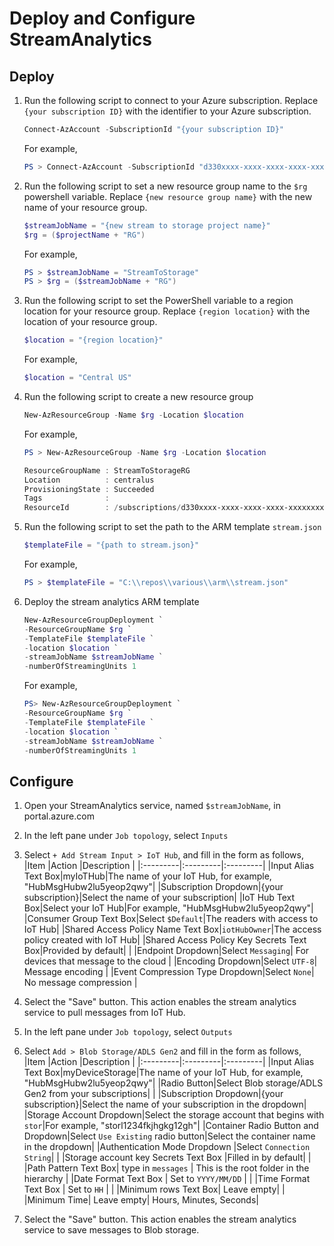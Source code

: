 # Deploy and Configure StreamAnalytics

## Deploy

1. Run the following script to connect to your Azure subscription. Replace `{your subscription ID}` with the identifier to your Azure subscription.

    ```powershell
    Connect-AzAccount -SubscriptionId "{your subscription ID}"
    ```

    For example,

    ```powershell
    PS > Connect-AzAccount -SubscriptionId "d330xxxx-xxxx-xxxx-xxxx-xxxxxxxxabda"
    ```

1. Run the following script to set a new resource group name to the `$rg` powershell variable. Replace `{new resource group name}` with the new name of your resource group.

    ```powershell
    $streamJobName = "{new stream to storage project name}"
    $rg = ($projectName + "RG")
    ```

    For example,

    ```powershell
    PS > $streamJobName = "StreamToStorage"
    PS > $rg = ($streamJobName + "RG")
    ```

1. Run the following script to set the PowerShell variable to a region location for your resource group.  Replace `{region location}` with the location of your resource group.

    ```powershell
    $location = "{region location}"
    ```

    For example,

    ```powershell
    $location = "Central US"
    ```

1. Run the following script to create a new resource group

    ```powershell
    New-AzResourceGroup -Name $rg -Location $location
    ```

    For example,

    ```powershell
    PS > New-AzResourceGroup -Name $rg -Location $location

    ResourceGroupName : StreamToStorageRG
    Location          : centralus
    ProvisioningState : Succeeded
    Tags              : 
    ResourceId        : /subscriptions/d330xxxx-xxxx-xxxx-xxxx-xxxxxxxxabda/resourceGroups/myMessagingRG
    
    ```

1. Run the following script to set the path to the ARM template `stream.json`

    ```powershell
    $templateFile = "{path to stream.json}"
    ```

    For example,

    ```powershell
    PS > $templateFile = "C:\\repos\\various\\arm\\stream.json"
    ```

1. Deploy the stream analytics ARM template

    ```powershell
    New-AzResourceGroupDeployment `
    -ResourceGroupName $rg `
    -TemplateFile $templateFile `
    -location $location `
    -streamJobName $streamJobName `
    -numberOfStreamingUnits 1
    ```

    For example,

    ```powershell
    PS> New-AzResourceGroupDeployment `
    -ResourceGroupName $rg `
    -TemplateFile $templateFile `
    -location $location `
    -streamJobName $streamJobName `
    -numberOfStreamingUnits 1
    ```

## Configure

1. Open your StreamAnalytics service, named `$streamJobName`, in portal.azure.com
1. In the left pane under `Job topology`, select `Inputs`
1. Select `+ Add Stream Input > IoT Hub`, and fill in the form as follows,
    |Item  |Action  |Description  |
    |:---------|:---------|:---------|
    |Input Alias Text Box|myIoTHub|The name of your IoT Hub, for example, "HubMsgHubw2lu5yeop2qwy"|
    |Subscription Dropdown|{your subscription}|Select the name of your subscription|
    |IoT Hub Text Box|Select your IoT Hub|For example, "HubMsgHubw2lu5yeop2qwy"|
    |Consumer Group Text Box|Select `$Default`|The readers with access to IoT Hub|
    |Shared Access Policy Name Text Box|`iotHubOwner`|The access policy created with IoT Hub|
    |Shared Access Policy Key Secrets Text Box|Provided by default|         |
    |Endpoint Dropdown|Select `Messaging`| For devices that message to the cloud |
    |Encoding Dropdown|Select `UTF-8`| Message encoding |
    |Event Compression Type Dropdown|Select `None`| No message compression |

1. Select the "Save" button. This action enables the stream analytics service to pull messages from IoT Hub.
1. In the left pane under `Job topology`, select `Outputs`
1. Select `Add > Blob Storage/ADLS Gen2` and fill in the form as follows,
    |Item  |Action  |Description  |
    |:---------|:---------|:---------|
    |Input Alias Text Box|myDeviceStorage|The name of your IoT Hub, for example, "HubMsgHubw2lu5yeop2qwy"|
    |Radio Button|Select Blob storage/ADLS Gen2 from your subscriptions|    |
    |Subscription Dropdown|{your subscription}|Select the name of your subscription in the dropdown|
    |Storage Account Dropdown|Select the storage account that begins with `stor`|For example, "storl1234fkjhgkg12gh"|
    |Container Radio Button and Dropdown|Select `Use Existing` radio button|Select the container name in the dropdown|
    |Authentication Mode Dropdown |Select `Connection String`|        |
    |Storage account key Secrets Text Box |Filled in by default|  |
    |Path Pattern Text Box| type in `messages` | This is the root folder in the hierarchy |
    |Date Format Text Box | Set to `YYYY/MM/DD` | |
    |Time Format Text Box | Set to `HH` | |
    |Minimum rows Text Box| Leave empty| |
    |Minimum Time| Leave empty| Hours, Minutes, Seconds|
1. Select the "Save" button. This action enables the stream analytics service to save messages to Blob storage.
